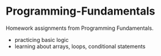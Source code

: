 # Programming-Fundamentals

Homework assignments from Programming Fundamentals. 
* practicing basic logic
* learning about arrays, loops, conditional statements
